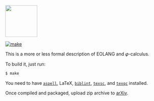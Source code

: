 <img src="https://rawgithub.com/yegor256/elegantobjects/master/cactus.svg" height="100px"/>

[![make](https://github.com/objectionary/eo/actions/workflows/latexmk.yml/badge.svg)](https://github.com/objectionary/eo/actions/workflows/latexmk.yml)

This is a more or less formal description of EOLANG and 𝜑-calculus.

To build it, just run:

```bash
$ make
```

You need to have
[`aspell`](http://aspell.net/),
LaTeX,
[`biblint`](https://github.com/Kingsford-Group/biblint),
[`texsc`](https://rubygems.org/gems/texsc),
and
[`texqc`](https://rubygems.org/gems/texqc)
installed.

Once compiled and packaged, upload zip archive to [arXiv](https://arxiv.org/abs/2111.13384).
